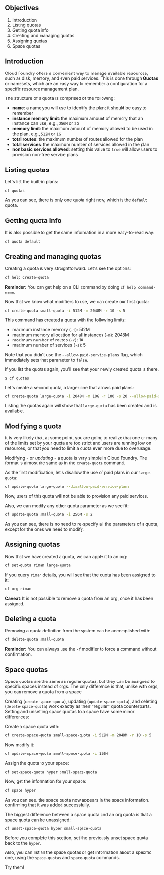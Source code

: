 Objectives
----------

1.	Introduction
2.	Listing quotas
3.	Getting quota info
4.	Creating and managing quotas
5.	Assigning quotas
6.	Space quotas

Introduction
------------

Cloud Foundry offers a convenient way to manage available resources, such as disk, memory, and even paid services. This is done through **Quotas** or namesets, which are an easy way to remember a configuration for a specific resource management plan.

The structure of a quota is comprised of the following:

-	**name**: a name you will use to identify the plan; it should be easy to remember
-	**instance memory limit**: the maximum amount of memory that an instance can use, e.g., `256M` or `2G`
-	**memory limit**: the maximum amount of memory allowed to be used in the plan, e.g., `512M` or `1G`
-	**total routes**: the maximum number of routes allowed for the plan
-	**total services**: the maximum number of services allowed in the plan
-	**non basic services allowed**: setting this value to `true` will allow users to provision non-free service plans

Listing quotas
--------------

Let's list the built-in plans:

```sh
cf quotas
```

As you can see, there is only one quota right now, which is the `default` quota.

Getting quota info
------------------

It is also possible to get the same information in a more easy-to-read way:

```sh
cf quota default
```

Creating and managing quotas
----------------------------

Creating a quota is very straightforward. Let's see the options:

```sh
cf help create-quota
```

**Reminder:** You can get help on a CLI command by doing `cf help command-name`.

Now that we know what modifiers to use, we can create our first quota:

```sh
cf create-quota small-quota -i 512M -m 2048M -r 10 -s 5
```

This command has created a quota with the following limits:

* maximum instance memory (`-i`): 512M
* maximum memory allocation for all instances (`-m`): 2048M
* maximum number of routes (`-r`): 10
* maximum number of services (`-s`): 5 

Note that you didn't use the `--allow-paid-service-plans` flag, which immediately sets that parameter to `false`.

If you list the quotas again, you'll see that your newly created quota is there.

```
$ cf quotas
```

Let's create a second quota, a larger one that allows paid plans:

```sh
cf create-quota large-quota -i 2048M -m 10G -r 100 -s 20 --allow-paid-service-plans
```

Listing the quotas again will show that `large-quota` has been created and is available.

Modifying a quota
-----------------

It is very likely that, at some point, you are going to realize that one or many of the limits set by your quota are too strict and users are running low on resources, or that you need to limit a quota even more due to overusage.

Modifying - or *updating* - a quota is very simple in Cloud Foundry. The format is almost the same as in the `create-quota` command.

As the first modification, let's disallow the use of paid plans in our `large-quota`:

```sh
cf update-quota large-quota --disallow-paid-service-plans
```

Now, users of this quota will not be able to provision any paid services.

Also, we can modify any other quota parameter as we see fit:

```sh
cf update-quota small-quota -i 256M -s 2
```

As you can see, there is no need to re-specify all the parameters of a quota, except for the ones we need to modify.

Assigning quotas
----------------

Now that we have created a quota, we can apply it to an org:

```sh
cf set-quota riman large-quota
```

If you query `riman` details, you will see that the quota has been assigned to it:

```sh
cf org riman
```

**Caveat**: It is not possible to remove a quota from an org, once it has been assigned.

Deleting a quota
----------------

Removing a quota definition from the system can be accomplished with:

```sh
cf delete-quota small-quota
```

**Reminder:** You can always use the `-f` modifier to force a command without confirmation.

Space quotas
------------

Space quotas are the same as regular quotas, but they can be assigned to specific spaces instead of orgs. The only difference is that, unlike with orgs, you can remove a quota from a space.

Creating (`create-space-quota`), updating (`update-space-quota`), and deleting (`delete-space-quota`) work exactly as their "regular" quota counterparts. Setting and unsetting space quotas to a space have some minor differences:

Create a space quota with:

```sh
cf create-space-quota small-space-quota -i 512M -m 2048M -r 10 -s 5
```

Now modify it:

```sh
cf update-space-quota small-space-quota -i 128M
```

Assign the quota to your space:

```sh
cf set-space-quota hyper small-space-quota
```

Now, get the information for your space:

```sh
cf space hyper
```

As you can see, the space quota now appears in the space information, confirming that it was added successfully.

The biggest difference between a space quota and an org quota is that a space quota can be unassigned:

```sh
cf unset-space-quota hyper small-space-quota
```

Before you complete this section, set the previously unset space quota back to the `hyper`.

Also, you can list all the space quotas or get information about a specific one, using the `space-quotas` and `space-quota` commands.

Try them!

